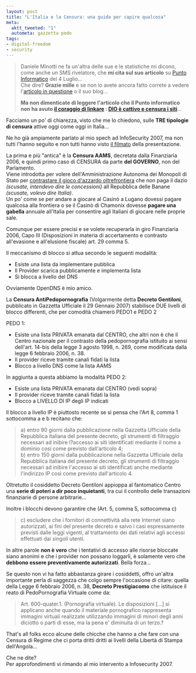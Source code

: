 ```yaml
--- 
layout: post
title: "L'Italia e la Censura: una guida per capire qualcosa"
meta: 
  aktt_tweeted: "1"
  autometa: gazzetta pedo
tags: 
- digital-freedom
- security
---
```

> Daniele Minotti ne fa un'altra delle sue e le statistiche mi dicono, come anche un SMS rivelatore, che **mi cita sul suo articolo** su [Punto Informatico](http://punto-informatico.it/p.aspx?i=2031873) del 4 Luglio...  
> Che dire? **Grazie mille** e se non lo avete ancora fatto correte a vedere l'[articolo in questione](http://punto-informatico.it/p.aspx?i=2031873) o il suo blog...
>  
> **Ma non dimenticate di leggere l'articolo che il Punto informatico non ha avuto [il coraggio di linkare](http://www.lastknight.com/2007/07/03/dio-e-cattivo-e-censura-i-siti/) : [DIO è cattivo e censura i siti](http://www.lastknight.com/2007/07/03/dio-e-cattivo-e-censura-i-siti/)**...

Facciamo un po' di chiarezza, visto che me lo chiedono, sulle **TRE tipologie di censura** attive oggi come oggi in Italia...  
  <!--more-->
Ne ho già ampiamente parlato al mio spech ad InfoSecurity 2007, ma non tutti l'hanno seguito e non tutti hanno visto [il filmato](http://www.lastknight.com/2007/03/03/eludere-i-controlli-di-polizia-il-video-completo/) della presentazione.  
  
La prima e più "antica" è la **Censura AAMS**, decretata dalla Finanziaria 2006, e quindi primo caso di CENSURA da parte **del GOVERNO**, non del Parlamento.  
Viene introdotta per volere dell'Amministrazione Autonoma dei Monopoli di Stato per [contrastare il gioco d'azzardo
oltrefrontiera](http://www.lastknight.com/2006/02/13/censura-11-dopo-sky-offline-i-siti-di-gioco-di-azzardo/) che non paga il dazio *(scusate, intendevo dire le
concessioni)* all Repubblica delle Banane *(scusate, volevo dire Italia)*.  
Un po' come se per andare a giocare al Casinò a Lugano
dovessi pagare qualcosa alla frontiera o se il Casinò di Chamonix dovesse **pagare una gabella** annuale all'Italia per consentire agli Italiani di giocare nelle proprie sale.  
  
Comunque per essere precisi e se volete recuperarla in giro Finanziaria 2006, Capo III (Disposizioni in materia di accertamento e contrasto all'evasione e all'elusione fiscale) art. 29 comma 5.

Il meccanismo di blocco si attua secondo le seguenti modalità:  

*  Esiste una lista da implementare pubblica
*  Il Provider scarica pubblicamente e implementa lista
*  Si blocca a livello del DNS
  
Ovviamente OpenDNS è mio amico.  
  
La **Censura AntiPedopornografia** (Volgarmente detta **Decreto Gentiloni**, pubblicato in
Gazzetta Ufficiale il 29 Gennaio 2007) stabilisce DUE livelli di blocco
differenti, che per comodità chiamerò PEDO1 e PEDO 2

PEDO 1:
*  Esiste una lista PRIVATA emanata dal CENTRO, che altri non è che il Centro nazionale per il contrasto della pedopornografia istituito ai sensi dell'art. 14-bis della legge 3 agosto 1998, n. 269, come modificata dalla legge 6 febbraio 2006, n. 38.
*  Il provider riceve tramite canali fidati la lista
*  Blocco a livello DNS come la lista AAMS
  
In aggiunta a questa abbiamo la modalità PEDO 2:
*  Esiste una lista PRIVATA emanata dal CENTRO (vedi sopra)
*  Il provider riceve tramite canali fidati la lista
*  Blocco a LIVELLO DI IP degli IP indicati

Il blocco a livello IP è piuttosto recente se si pensa che l'Art 8, comma 1 sottocomma a e b recitano che:

> a) entro 90 giorni dalla pubblicazione nella Gazzetta Ufficiale della Repubblica italiana del presente decreto, gli strumenti di filtraggio necessari ad inibire l?accesso ai siti identificati mediante il nome a dominio così come previsto dall'articolo 4;  
> b) entro 150 giorni dalla pubblicazione nella Gazzetta Ufficiale della Repubblica italiana del presente decreto, gli strumenti di filtraggio necessari ad inibire l'accesso ai siti identificati anche mediante l'indirizzo IP così come previsto dall'articolo 4.

Oltretutto il cosiddetto Decreto Gentiloni appioppa al fantomatico
Centro una **serie di poteri a dir poco inquietanti**, tra cui il controllo
delle transazioni finanziarie di persone arbitrarie...

Inoltre i blocchi devono garantire che (Art. 5, comma 5, sottocomma c)

> c)  escludere che i fornitori di connettività alla rete Internet siano autorizzati, ai fini del presente decreto e salvo i casi espressamente previsti dalle leggi vigenti, al trattamento dei dati relativi agli accessi effettuati dai singoli utenti.

In altre parole **non è vero** che i tentativi di accesso alle risorse bloccate siano anonimi e che i provider non possano loggarli, è solamente vero che **debbono essere preventivamente autorizzati**. Bella forza...

Se questo non vi ha fatto abbastanza girare i cosiddetti, offro un'altra importante perla di saggezza che colgo sempre l'occasione di citare: quella della Legge 6 febbraio 2006, n. 38, **Decreto Prestigiacomo** che istituisce il reato di PedoPornografia Virtuale come da:

> Art. 600-quater.1. (Pornografia virtuale). Le disposizioni [...] si applicano anche quando il materiale pornografico rappresenta immagini virtuali realizzate utilizzando immagini di minori degli anni diciotto o parti di esse, ma la pena e' diminuita di un terzo.?

That's all folks ecco alcune delle chicche che hanno a che fare con una
Censura di Regime che ci porta dritti dritti ai livelli della Libertà di
Stampa dell'Angola...  
  
Che ne dite?  
Per approfondimenti vi rimando al mio intervento a Infosecurity 2007.
   

